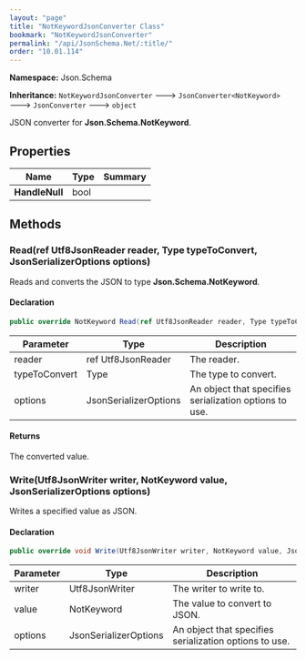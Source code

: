 ```yaml
---
layout: "page"
title: "NotKeywordJsonConverter Class"
bookmark: "NotKeywordJsonConverter"
permalink: "/api/JsonSchema.Net/:title/"
order: "10.01.114"
---
```

**Namespace:** Json.Schema

**Inheritance:**
`NotKeywordJsonConverter`
 🡒 
`JsonConverter<NotKeyword>`
 🡒 
`JsonConverter`
 🡒 
`object`

JSON converter for **Json.Schema.NotKeyword**.

## Properties

| Name | Type | Summary |
|---|---|---|
| **HandleNull** | bool |  |

## Methods

### Read(ref Utf8JsonReader reader, Type typeToConvert, JsonSerializerOptions options)

Reads and converts the JSON to type **Json.Schema.NotKeyword**.

#### Declaration

```c#
public override NotKeyword Read(ref Utf8JsonReader reader, Type typeToConvert, JsonSerializerOptions options)
```

| Parameter | Type | Description |
|---|---|---|
| reader | ref Utf8JsonReader | The reader. |
| typeToConvert | Type | The type to convert. |
| options | JsonSerializerOptions | An object that specifies serialization options to use. |


#### Returns

The converted value.

### Write(Utf8JsonWriter writer, NotKeyword value, JsonSerializerOptions options)

Writes a specified value as JSON.

#### Declaration

```c#
public override void Write(Utf8JsonWriter writer, NotKeyword value, JsonSerializerOptions options)
```

| Parameter | Type | Description |
|---|---|---|
| writer | Utf8JsonWriter | The writer to write to. |
| value | NotKeyword | The value to convert to JSON. |
| options | JsonSerializerOptions | An object that specifies serialization options to use. |



